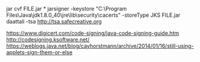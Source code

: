 <applet code="MAINCLASS.class" width="400" height="450" archive="FILE.jar">
</applet>

jar cvf FILE.jar *
jarsigner -keystore "C:\Program Files\Java\jdk1.8.0_40\jre\lib\security\cacerts" -storeType JKS FILE.jar daattali -tsa http://tsa.safecreative.org


https://www.digicert.com/code-signing/java-code-signing-guide.htm
http://codesigning.ksoftware.net/
https://weblogs.java.net/blog/cayhorstmann/archive/2014/01/16/still-using-applets-sign-them-or-else